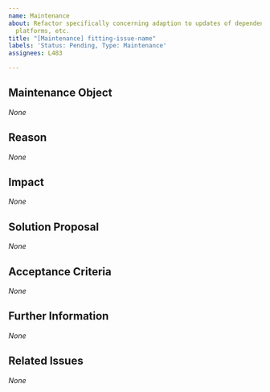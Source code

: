 ```yaml
---
name: Maintenance
about: Refactor specifically concerning adaption to updates of dependencies, target
  platforms, etc.
title: "[Maintenance] fitting-issue-name"
labels: 'Status: Pending, Type: Maintenance'
assignees: L483

---
```


<!--
How to use this template:
The issue name has to be written in kebap-case.
Keep all of the text encapsulated in comments, even though it will not be rendered.
Only add text in the places that are filled with *None* default and replace *None* with your text.
-->

## Maintenance Object
<!-- describe the parts that are in need of maintenance as specific as possible -->
*None*

## Reason
<!-- describe why the mentioned parts are in need of maintenance as detailed as possible -->
*None*

## Impact
<!-- describe potential side effects that can cause follow-up maintenance and which parts might be affected by this change to the best of your knowledge -->
*None*

## Solution Proposal
<!-- describe the solution you have in mind as detailed as possible -->
*None*

## Acceptance Criteria
<!-- specify the acceptance criteria as a task list with one or more entries: https://docs.github.com/en/get-started/writing-on-github/working-with-advanced-formatting/about-task-lists -->
*None*

## Further Information
<!-- add additional helpful, issue related information such as links, screenshots, sketches, your own considerations and thoughts, etc. -->
*None*

## Related Issues
<!-- add a bullet point list of other related issues in case there are any -->
*None*

<!--
Label usage:
- select any number of fitting labels with a "Flag: " prefix
- select any number of fitting labels with a "For: " prefix
- select EXACTLY ONE label with a "Priority: " prefix
- select EXACTLY ONE label with a "Scope: " prefix
- do not add, change or remove any label with a "Status: " or "Type: " prefix

Look at the label descriptions to get a better understanding of them and pick the most fitting.
If more than one "Type: " label fits the issue, it is a good indicator that the issue mixes concerns.
The issue should then be split into multiple issues in a way that each new issue falls EXACTLY INTO ONE category.
-->
